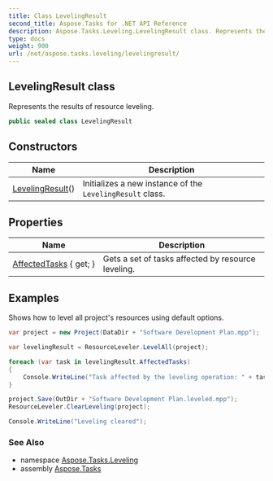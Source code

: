 ```yaml
---
title: Class LevelingResult
second_title: Aspose.Tasks for .NET API Reference
description: Aspose.Tasks.Leveling.LevelingResult class. Represents the results of resource leveling
type: docs
weight: 900
url: /net/aspose.tasks.leveling/levelingresult/
---
```

## LevelingResult class

Represents the results of resource leveling.

```csharp
public sealed class LevelingResult
```

## Constructors

| Name | Description |
| --- | --- |
| [LevelingResult](levelingresult/)() | Initializes a new instance of the `LevelingResult` class. |

## Properties

| Name | Description |
| --- | --- |
| [AffectedTasks](../../aspose.tasks.leveling/levelingresult/affectedtasks/) { get; } | Gets a set of tasks affected by resource leveling. |

## Examples

Shows how to level all project's resources using default options.

```csharp
var project = new Project(DataDir + "Software Development Plan.mpp");

var levelingResult = ResourceLeveler.LevelAll(project);

foreach (var task in levelingResult.AffectedTasks)
{
    Console.WriteLine("Task affected by the leveling operation: " + task.Name);
}

project.Save(OutDir + "Software Development Plan.leveled.mpp");
ResourceLeveler.ClearLeveling(project);

Console.WriteLine("Leveling cleared");
```

### See Also

* namespace [Aspose.Tasks.Leveling](../../aspose.tasks.leveling/)
* assembly [Aspose.Tasks](../../)


